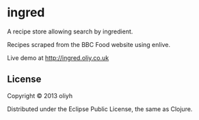 # ingred

A recipe store allowing search by ingredient.

Recipes scraped from the BBC Food website using enlive.

Live demo at http://ingred.oliy.co.uk

## License

Copyright © 2013 oliyh

Distributed under the Eclipse Public License, the same as Clojure.
